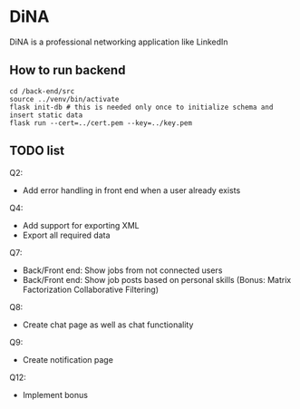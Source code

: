 # DiNA
DiNA is a professional networking application like LinkedIn


## How to run backend

```
cd /back-end/src
source ../venv/bin/activate
flask init-db # this is needed only once to initialize schema and insert static data
flask run --cert=../cert.pem --key=../key.pem
```

## TODO list

Q2:
 - Add error handling in front end when a user already exists

Q4:
 - Add support for exporting XML
 - Export all required data

Q7:
 - Back/Front end: Show jobs from not connected users
 - Back/Front end: Show job posts based on personal skills (Bonus: Matrix Factorization Collaborative Filtering)

Q8:
 - Create chat page as well as chat functionality

Q9:
 - Create notification page

Q12:
 - Implement bonus

